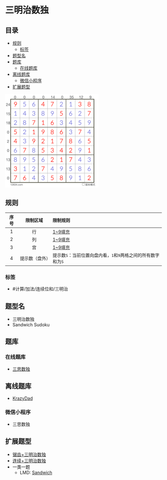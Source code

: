 # 三明治数独
<!-- START doctoc generated TOC please keep comment here to allow auto update -->
<!-- DON'T EDIT THIS SECTION, INSTEAD RE-RUN doctoc TO UPDATE -->
## 目录

- [规则](#%E8%A7%84%E5%88%99)
  - [标签](#%E6%A0%87%E7%AD%BE)
- [题型名](#%E9%A2%98%E5%9E%8B%E5%90%8D)
- [题库](#%E9%A2%98%E5%BA%93)
  - [在线题库](#%E5%9C%A8%E7%BA%BF%E9%A2%98%E5%BA%93)
- [离线题库](#%E7%A6%BB%E7%BA%BF%E9%A2%98%E5%BA%93)
  - [微信小程序](#%E5%BE%AE%E4%BF%A1%E5%B0%8F%E7%A8%8B%E5%BA%8F)
- [扩展题型](#%E6%89%A9%E5%B1%95%E9%A2%98%E5%9E%8B)

<!-- END doctoc generated TOC please keep comment here to allow auto update -->

![题](../../../../images/sudoku/三明治数独.png)

## 规则

| 序号  |  限制区域   | 限制规则                                  |
|:---:|:-------:|:--------------------------------------|
|  1  |    行    | [1~9填充]                               |
|  2  |    列    | [1~9填充]                               |
|  3  |    宫    | [1~9填充]                               |
|  4  | 提示数（盘外） | 提示数`S`：当前位置向盘内看，`1`和`9`两格之间的所有数字和为`S` |

### 标签

- #计算/加法/连续位和/三明治

## 题型名

- 三明治数独
- Sandwich Sudoku

## 题库

### 在线题库

- [三思数独]

## 离线题库

- [KrazyDad]

### 微信小程序

- 三思数独

## 扩展题型

- [锯齿+三明治数独](../../混合类/锯齿+三明治数独.md)
- [连续+三明治数独](../../混合类/连续+三明治数独.md)
- 一类一题
  - LMD: [Sandwich](https://logic-masters.de/Raetselportal/Suche/erweitert.php?tag_id=9311)

[1~9填充]: ../../../../rules/rules.md#1to9填充

[三思数独]: https://www.12634.com/sudoku/sandwich/level5

[KrazyDad]: https://krazydad.com/play/sandwich/
